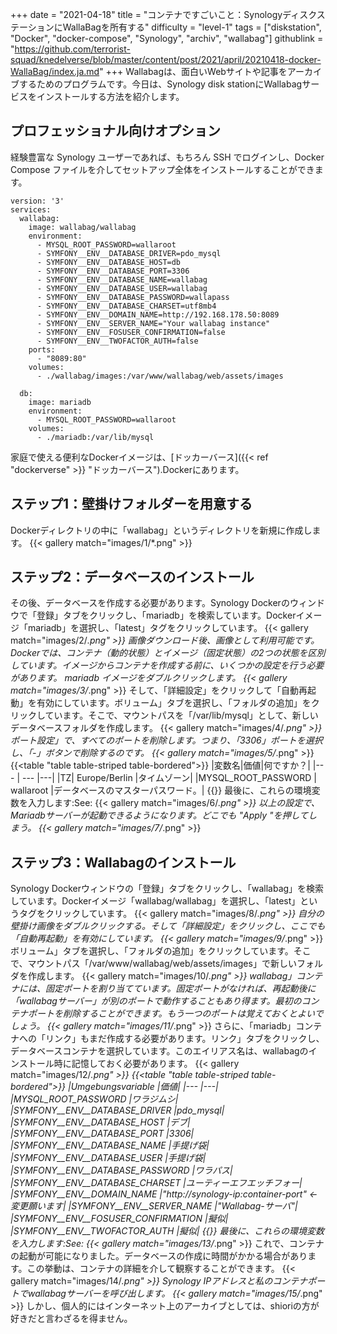 +++
date = "2021-04-18"
title = "コンテナですごいこと：SynologyディスクステーションにWallaBagを所有する"
difficulty = "level-1"
tags = ["diskstation", "Docker", "docker-compose", "Synology", "archiv", "wallabag"]
githublink = "https://github.com/terrorist-squad/knedelverse/blob/master/content/post/2021/april/20210418-docker-WallaBag/index.ja.md"
+++
Wallabagは、面白いWebサイトや記事をアーカイブするためのプログラムです。今日は、Synology disk stationにWallabagサービスをインストールする方法を紹介します。
## プロフェッショナル向けオプション
経験豊富な Synology ユーザーであれば、もちろん SSH でログインし、Docker Compose ファイルを介してセットアップ全体をインストールすることができます。
```
version: '3'
services:
  wallabag:
    image: wallabag/wallabag
    environment:
      - MYSQL_ROOT_PASSWORD=wallaroot
      - SYMFONY__ENV__DATABASE_DRIVER=pdo_mysql
      - SYMFONY__ENV__DATABASE_HOST=db
      - SYMFONY__ENV__DATABASE_PORT=3306
      - SYMFONY__ENV__DATABASE_NAME=wallabag
      - SYMFONY__ENV__DATABASE_USER=wallabag
      - SYMFONY__ENV__DATABASE_PASSWORD=wallapass
      - SYMFONY__ENV__DATABASE_CHARSET=utf8mb4
      - SYMFONY__ENV__DOMAIN_NAME=http://192.168.178.50:8089
      - SYMFONY__ENV__SERVER_NAME="Your wallabag instance"
      - SYMFONY__ENV__FOSUSER_CONFIRMATION=false
      - SYMFONY__ENV__TWOFACTOR_AUTH=false
    ports:
      - "8089:80"
    volumes:
      - ./wallabag/images:/var/www/wallabag/web/assets/images

  db:
    image: mariadb
    environment:
      - MYSQL_ROOT_PASSWORD=wallaroot
    volumes:
      - ./mariadb:/var/lib/mysql

```
家庭で使える便利なDockerイメージは、[ドッカーバース]({{< ref "dockerverse" >}} "ドッカーバース").Dockerにあります。
## ステップ1：壁掛けフォルダーを用意する
Dockerディレクトリの中に「wallabag」というディレクトリを新規に作成します。
{{< gallery match="images/1/*.png" >}}

## ステップ2：データベースのインストール
その後、データベースを作成する必要があります。Synology Dockerのウィンドウで「登録」タブをクリックし、「mariadb」を検索しています。Dockerイメージ「mariadb」を選択し、「latest」タグをクリックしています。
{{< gallery match="images/2/*.png" >}}
画像ダウンロード後、画像として利用可能です。Dockerでは、コンテナ（動的状態）とイメージ（固定状態）の2つの状態を区別しています。イメージからコンテナを作成する前に、いくつかの設定を行う必要があります。 mariadb イメージをダブルクリックします。
{{< gallery match="images/3/*.png" >}}
そして、「詳細設定」をクリックして「自動再起動」を有効にしています。ボリューム」タブを選択し、「フォルダの追加」をクリックしています。そこで、マウントパスを「/var/lib/mysql」として、新しいデータベースフォルダを作成します。
{{< gallery match="images/4/*.png" >}}
ポート設定」で、すべてのポートを削除します。つまり、「3306」ポートを選択し、「-」ボタンで削除するのです。
{{< gallery match="images/5/*.png" >}}
{{<table "table table-striped table-bordered">}}
|変数名|価値|何ですか？|
|--- | --- |---|
|TZ| Europe/Berlin	|タイムゾーン|
|MYSQL_ROOT_PASSWORD	 | wallaroot |データベースのマスターパスワード。|
{{</table>}}
最後に、これらの環境変数を入力します:See:
{{< gallery match="images/6/*.png" >}}
以上の設定で、Mariadbサーバーが起動できるようになります。どこでも "Apply "を押してしまう。
{{< gallery match="images/7/*.png" >}}

## ステップ3：Wallabagのインストール
Synology Dockerウィンドウの「登録」タブをクリックし、「wallabag」を検索しています。Dockerイメージ「wallabag/wallabag」を選択し、「latest」というタグをクリックしています。
{{< gallery match="images/8/*.png" >}}
自分の壁掛け画像をダブルクリックする。そして「詳細設定」をクリックし、ここでも「自動再起動」を有効にしています。
{{< gallery match="images/9/*.png" >}}
ボリューム」タブを選択し、「フォルダの追加」をクリックしています。そこで、マウントパス「/var/www/wallabag/web/assets/images」で新しいフォルダを作成します。
{{< gallery match="images/10/*.png" >}}
wallabag」コンテナには、固定ポートを割り当てています。固定ポートがなければ、再起動後に「wallabagサーバー」が別のポートで動作することもあり得ます。最初のコンテナポートを削除することができます。もう一つのポートは覚えておくとよいでしょう。
{{< gallery match="images/11/*.png" >}}
さらに、「mariadb」コンテナへの「リンク」もまだ作成する必要があります。リンク」タブをクリックし、データベースコンテナを選択しています。このエイリアス名は、wallabagのインストール時に記憶しておく必要があります。
{{< gallery match="images/12/*.png" >}}
{{<table "table table-striped table-bordered">}}
|Umgebungsvariable	|価値|
|--- |---|
|MYSQL_ROOT_PASSWORD	|ワラジムシ|
|SYMFONY__ENV__DATABASE_DRIVER	|pdo_mysql|
|SYMFONY__ENV__DATABASE_HOST	|デブ|
|SYMFONY__ENV__DATABASE_PORT	|3306|
|SYMFONY__ENV__DATABASE_NAME	|手提げ袋|
|SYMFONY__ENV__DATABASE_USER	|手提げ袋|
|SYMFONY__ENV__DATABASE_PASSWORD	|ワラパス|
|SYMFONY__ENV__DATABASE_CHARSET |ユーティーエフエッチフォー|
|SYMFONY__ENV__DOMAIN_NAME	|"http://synology-ip:container-port" <-変更願います|
|SYMFONY__ENV__SERVER_NAME	|"Wallabag-サーバ"|
|SYMFONY__ENV__FOSUSER_CONFIRMATION	|擬似|
|SYMFONY__ENV__TWOFACTOR_AUTH	|擬似|
{{</table>}}
最後に、これらの環境変数を入力します:See:
{{< gallery match="images/13/*.png" >}}
これで、コンテナの起動が可能になりました。データベースの作成に時間がかかる場合があります。この挙動は、コンテナの詳細を介して観察することができます。
{{< gallery match="images/14/*.png" >}}
Synology IPアドレスと私のコンテナポートでwallabagサーバーを呼び出します。
{{< gallery match="images/15/*.png" >}}
しかし、個人的にはインターネット上のアーカイブとしては、shioriの方が好きだと言わざるを得ません。
